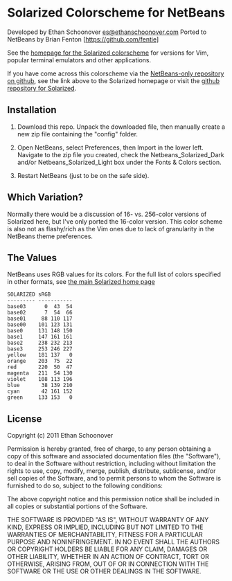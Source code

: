 Solarized Colorscheme for NetBeans
==============================

Developed by Ethan Schoonover <es@ethanschoonover.com>
Ported to NetBeans by Brian Fenton [https://github.com/fentie]

See the [homepage for the Solarized colorscheme][solarized] for versions for 
Vim, popular terminal emulators and other applications.

If you have come across this colorscheme via the [NetBeans-only repository on 
github][netbeans-solarized-github], see the link above to the Solarized homepage or
visit the [github repository for Solarized][solarized-github].

[solarized]: http://ethanschoonover.com/solarized
[solarized-github]: https://github.com/altercation/solarized
[netbeans-solarized-github]: https://github.com/altercation/netbeans-colors-solarized

Installation
------------

1. Download this repo. Unpack the downloaded file, then manually create a 
   new zip file containing the "config" folder. 

2. Open NetBeans, select Preferences, then Import in the lower left. Navigate
   to the zip file you created, check the Netbeans\_Solarized\_Dark and/or 
   Netbeans\_Solarized\_Light box under the Fonts & Colors section. 

3. Restart NetBeans (just to be on the safe side). 

Which Variation?
----------------

Normally there would be a discussion of 16- vs. 256-color versions of Solarized
here, but I've only ported the 16-color version. This color scheme is also not as 
flashy/rich as the Vim ones due to lack of granularity in the NetBeans theme 
preferences.

The Values
----------

NetBeans uses RGB values for its colors. For the full list of colors specified in
other formats, see [the main Solarized home page][solarized]

    SOLARIZED sRGB
    --------- -----------
    base03      0  43  54
    base02      7  54  66
    base01     88 110 117
    base00    101 123 131
    base0     131 148 150
    base1     147 161 161
    base2     238 232 213
    base3     253 246 227
    yellow    181 137   0
    orange    203  75  22
    red       220  50  47
    magenta   211  54 130
    violet    108 113 196
    blue       38 139 210
    cyan       42 161 152
    green     133 153   0

License
-------
Copyright (c) 2011 Ethan Schoonover

Permission is hereby granted, free of charge, to any person obtaining a copy
of this software and associated documentation files (the "Software"), to deal
in the Software without restriction, including without limitation the rights
to use, copy, modify, merge, publish, distribute, sublicense, and/or sell
copies of the Software, and to permit persons to whom the Software is
furnished to do so, subject to the following conditions:

The above copyright notice and this permission notice shall be included in
all copies or substantial portions of the Software.

THE SOFTWARE IS PROVIDED "AS IS", WITHOUT WARRANTY OF ANY KIND, EXPRESS OR
IMPLIED, INCLUDING BUT NOT LIMITED TO THE WARRANTIES OF MERCHANTABILITY,
FITNESS FOR A PARTICULAR PURPOSE AND NONINFRINGEMENT. IN NO EVENT SHALL THE
AUTHORS OR COPYRIGHT HOLDERS BE LIABLE FOR ANY CLAIM, DAMAGES OR OTHER
LIABILITY, WHETHER IN AN ACTION OF CONTRACT, TORT OR OTHERWISE, ARISING FROM,
OUT OF OR IN CONNECTION WITH THE SOFTWARE OR THE USE OR OTHER DEALINGS IN
THE SOFTWARE.
